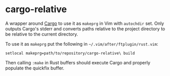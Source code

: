 # cargo-relative

A wrapper around [Cargo](http://crates.io) to use it as `makeprg` in Vim with
`autochdir` set. Only outputs Cargo's stderr and converts paths relative to the
project directory to be relative to the current directory.

To use it as `makeprg` put the following in `~/.vim/after/ftplugin/rust.vim`:

```VimL
setlocal makeprg=path/to/repository/cargo-relative\ build
```

Then calling `:make` in Rust buffers should execute Cargo and properly populate
the quickfix buffer.
